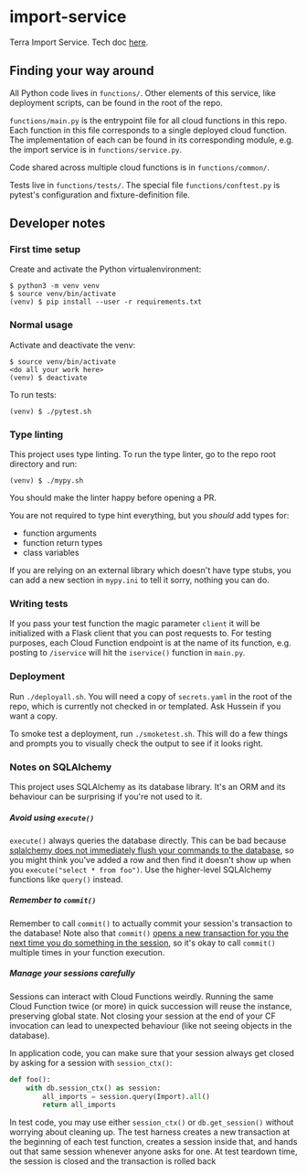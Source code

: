 # import-service
Terra Import Service. Tech doc [here](https://docs.google.com/document/d/1MeL9J5UqhtCg6SLD2Z9S_SsX3L9jYlZnSpfn2HJptc8/edit#).

## Finding your way around

All Python code lives in `functions/`. Other elements of this service, like deployment scripts, can be found in the root of the repo.

`functions/main.py` is the entrypoint file for all cloud functions in this repo. Each function in this file corresponds to a single deployed cloud function. The implementation of each can be found in its corresponding module, e.g. the import service is in `functions/service.py`.

Code shared across multiple cloud functions is in `functions/common/`.

Tests live in `functions/tests/`. The special file `functions/conftest.py` is pytest's configuration and fixture-definition file.

## Developer notes

### First time setup

Create and activate the Python virtualenvironment:

```
$ python3 -m venv venv
$ source venv/bin/activate
(venv) $ pip install --user -r requirements.txt
```

### Normal usage

Activate and deactivate the venv:
```
$ source venv/bin/activate
<do all your work here>
(venv) $ deactivate
```

To run tests:
```
(venv) $ ./pytest.sh
```

### Type linting

This project uses type linting. To run the type linter, go to the repo root directory and run:
```
(venv) $ ./mypy.sh
```

You should make the linter happy before opening a PR.

You are not required to type hint everything, but you *should* add types for:
* function arguments
* function return types
* class variables

If you are relying on an external library which doesn't have type stubs, you can add a new section in `mypy.ini` to tell it sorry, nothing you can do.

### Writing tests

If you pass your test function the magic parameter `client` it will be initialized with a Flask client that you can post requests to. For testing purposes, each Cloud Function endpoint is at the name of its function, e.g. posting to `/iservice` will hit the `iservice()` function in `main.py`.

### Deployment

Run `./deployall.sh`. You will need a copy of `secrets.yaml` in the root of the repo, which is currently not checked in or templated. Ask Hussein if you want a copy.

To smoke test a deployment, run `./smoketest.sh`. This will do a few things and prompts you to visually check the output to see if it looks right.

### Notes on SQLAlchemy

This project uses SQLAlchemy as its database library. It's an ORM and its behaviour can be surprising if you're not used to it.

##### Avoid using `execute()`

`execute()` always queries the database directly. This can be bad because [sqlalchemy does not immediately flush your commands to the database](https://docs.sqlalchemy.org/en/13/orm/session_basics.html#flushing), so you might think you've added a row and then find it doesn't show up when you `execute("select * from foo")`. Use the higher-level SQLAlchemy functions like `query()` instead.

##### Remember to `commit()`

Remember to call `commit()` to actually commit your session's transaction to the database! Note also that `commit()` [opens a new transaction for you the next time you do something in the session](https://docs.sqlalchemy.org/en/13/orm/session_api.html#sqlalchemy.orm.session.Session.commit), so it's okay to call `commit()` multiple times in your function execution.

##### Manage your sessions carefully

Sessions can interact with Cloud Functions weirdly. Running the same Cloud Function twice (or more) in quick succession will reuse the instance, preserving global state. Not closing your session at the end of your CF invocation can lead to unexpected behaviour (like not seeing objects in the database).

In application code, you can make sure that your session always get closed by asking for a session with `session_ctx()`:

```python
def foo():
    with db.session_ctx() as session:
        all_imports = session.query(Import).all()
        return all_imports
```

In test code, you may use either `session_ctx()` or `db.get_session()` without worrying about cleaning up. The test harness creates a new transaction at the beginning of each test function, creates a session inside that, and hands out that same session whenever anyone asks for one. At test teardown time, the session is closed and the transaction is rolled back
